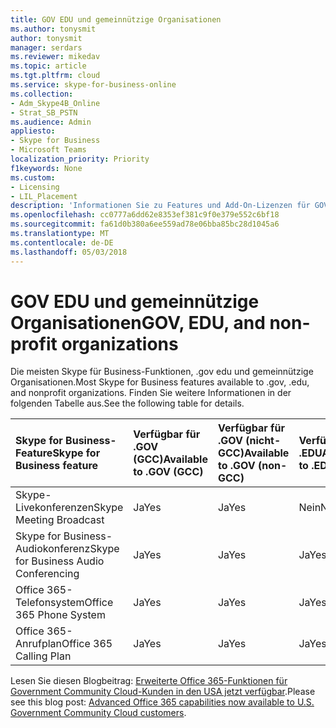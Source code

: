 ```yaml
---
title: GOV EDU und gemeinnützige Organisationen
ms.author: tonysmit
author: tonysmit
manager: serdars
ms.reviewer: mikedav
ms.topic: article
ms.tgt.pltfrm: cloud
ms.service: skype-for-business-online
ms.collection:
- Adm_Skype4B_Online
- Strat_SB_PSTN
ms.audience: Admin
appliesto:
- Skype for Business
- Microsoft Teams
localization_priority: Priority
f1keywords: None
ms.custom:
- Licensing
- LIL_Placement
description: 'Informationen Sie zu Features und Add-On-Lizenzen für GOV, EDU und gemeinnützige Organisation Pläne. '
ms.openlocfilehash: cc0777a6dd62e8353ef381c9f0e379e552c6bf18
ms.sourcegitcommit: fa61d0b380a6ee559ad78e06bba85bc28d1045a6
ms.translationtype: MT
ms.contentlocale: de-DE
ms.lasthandoff: 05/03/2018
---
```

# <a name="gov-edu-and-non-profit-organizations"></a><span data-ttu-id="05628-103">GOV EDU und gemeinnützige Organisationen</span><span class="sxs-lookup"><span data-stu-id="05628-103">GOV, EDU, and non-profit organizations</span></span>

<span data-ttu-id="05628-104">Die meisten Skype für Business-Funktionen, .gov edu und gemeinnützige Organisationen.</span><span class="sxs-lookup"><span data-stu-id="05628-104">Most Skype for Business features available to .gov, .edu, and nonprofit organizations.</span></span> <span data-ttu-id="05628-105">Finden Sie weitere Informationen in der folgenden Tabelle aus.</span><span class="sxs-lookup"><span data-stu-id="05628-105">See the following table for details.</span></span>

|<span data-ttu-id="05628-106">**Skype for Business-Feature**</span><span class="sxs-lookup"><span data-stu-id="05628-106">**Skype for Business feature**</span></span>|<span data-ttu-id="05628-107">**Verfügbar für .GOV (GCC)**</span><span class="sxs-lookup"><span data-stu-id="05628-107">**Available to .GOV (GCC)**</span></span>|<span data-ttu-id="05628-108">**Verfügbar für .GOV (nicht-GCC)**</span><span class="sxs-lookup"><span data-stu-id="05628-108">**Available to .GOV (non-GCC)**</span></span>|<span data-ttu-id="05628-109">**Verfügbar für .EDU**</span><span class="sxs-lookup"><span data-stu-id="05628-109">**Available to .EDU**</span></span>|<span data-ttu-id="05628-110">**Verfügbar für gemeinnützige Organisationen**</span><span class="sxs-lookup"><span data-stu-id="05628-110">**Available to non-profit organizations**</span></span>|
|:-----|:-----|:-----|:-----|:-----|
|<span data-ttu-id="05628-111">Skype-Livekonferenzen</span><span class="sxs-lookup"><span data-stu-id="05628-111">Skype Meeting Broadcast</span></span>  <br/> |<span data-ttu-id="05628-112">Ja</span><span class="sxs-lookup"><span data-stu-id="05628-112">Yes</span></span>  <br/> |<span data-ttu-id="05628-113">Ja</span><span class="sxs-lookup"><span data-stu-id="05628-113">Yes</span></span>  <br/> |<span data-ttu-id="05628-114">Nein</span><span class="sxs-lookup"><span data-stu-id="05628-114">No</span></span>  <br/> |<span data-ttu-id="05628-115">Ja</span><span class="sxs-lookup"><span data-stu-id="05628-115">Yes</span></span>  <br/> |
|<span data-ttu-id="05628-116">Skype for Business-Audiokonferenz</span><span class="sxs-lookup"><span data-stu-id="05628-116">Skype for Business Audio Conferencing</span></span>  <br/> |<span data-ttu-id="05628-117">Ja</span><span class="sxs-lookup"><span data-stu-id="05628-117">Yes</span></span>  <br/> |<span data-ttu-id="05628-118">Ja</span><span class="sxs-lookup"><span data-stu-id="05628-118">Yes</span></span>  <br/> |<span data-ttu-id="05628-119">Ja</span><span class="sxs-lookup"><span data-stu-id="05628-119">Yes</span></span>  <br/> |<span data-ttu-id="05628-120">Ja</span><span class="sxs-lookup"><span data-stu-id="05628-120">Yes</span></span>  <br/> |
|<span data-ttu-id="05628-121">Office 365-Telefonsystem</span><span class="sxs-lookup"><span data-stu-id="05628-121">Office 365 Phone System</span></span>  <br/> |<span data-ttu-id="05628-122">Ja</span><span class="sxs-lookup"><span data-stu-id="05628-122">Yes</span></span>  <br/> |<span data-ttu-id="05628-123">Ja</span><span class="sxs-lookup"><span data-stu-id="05628-123">Yes</span></span>  <br/> |<span data-ttu-id="05628-124">Ja</span><span class="sxs-lookup"><span data-stu-id="05628-124">Yes</span></span>  <br/> |<span data-ttu-id="05628-125">Ja</span><span class="sxs-lookup"><span data-stu-id="05628-125">Yes</span></span>  <br/> |
|<span data-ttu-id="05628-126">Office 365-Anrufplan</span><span class="sxs-lookup"><span data-stu-id="05628-126">Office 365 Calling Plan</span></span>  <br/> |<span data-ttu-id="05628-127">Ja</span><span class="sxs-lookup"><span data-stu-id="05628-127">Yes</span></span>  <br/> |<span data-ttu-id="05628-128">Ja</span><span class="sxs-lookup"><span data-stu-id="05628-128">Yes</span></span>  <br/> |<span data-ttu-id="05628-129">Ja</span><span class="sxs-lookup"><span data-stu-id="05628-129">Yes</span></span>  <br/> |<span data-ttu-id="05628-130">Ja</span><span class="sxs-lookup"><span data-stu-id="05628-130">Yes</span></span>  <br/> |
   
<span data-ttu-id="05628-131">Lesen Sie diesen Blogbeitrag: [Erweiterte Office 365-Funktionen für Government Community Cloud-Kunden in den USA jetzt verfügbar](https://blogs.office.com/2017/01/17/advanced-office-365-capabilities-now-available-to-u-s-government-community-customers/).</span><span class="sxs-lookup"><span data-stu-id="05628-131">Please see this blog post: [Advanced Office 365 capabilities now available to U.S. Government Community Cloud customers](https://blogs.office.com/2017/01/17/advanced-office-365-capabilities-now-available-to-u-s-government-community-customers/).</span></span>